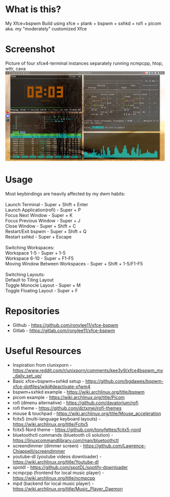 # What is this?

My Xfce+bspwm Build using xfce + plank + bspwm + sxhkd + rofi + picom <br />
aka. my "moderately" customized Xfce 

# Screenshot

Picture of four xfce4-terminal instances separately running ncmpcpp, htop, wttr, cava
![Alt text](./showcase.png)

# Usage

Most keybindings are heavily affected by my dwm habits:<br />
<br />
Launch Terminal - Super + Shift + Enter <br />
Launch Application(rofi) - Super + P <br />
Focus Next Window - Super + K <br />
Focus Previous Window - Super + J <br />
Close Window - Super + Shift + C <br />
Restart/Exit bspwm - Super + Shift + Q <br />
Restart sxhkd - Super + Escape <br />
<br />
Switching Workspaces: <br />
Workspace 1-5 - Super + 1-5 <br />
Workspace 6-10 - Super + F1-F5 <br />
Moving Window Between Workspaces - Super + Shift + 1-5/F1-F5<br/>
<br />
Switching Layouts: <br />
Default to Tiling Layout <br />
Toggle Monocle Layout - Super + M <br />
Toggle Floating Layout - Super + F <br /> 

# Repositories

- Github - https://github.com/ronylee11/xfce-bspwm
- Gitlab - https://gitlab.com/ronylee11/xfce-bspwm

# Useful Resources
- Inspiration from r/unixporn - https://www.reddit.com/r/unixporn/comments/kee3y9/xfce4bspwm_my_daily_set_up/
- Basic xfce+bspwm+sxhkd setup - https://github.com/bgdawes/bspwm-xfce-dotfiles/wiki#deactivate-xfwm4
- bspwm+sxhkd example - https://wiki.archlinux.org/title/bspwm
- picom example - https://wiki.archlinux.org/title/Picom
- rofi (dmenu alternative) - https://github.com/davatorium/rofi
- rofi theme - https://github.com/dctxmei/rofi-themes
- mouse & touchpad - https://wiki.archlinux.org/title/Mouse_acceleration
- fcitx5 (multi-language keyboard layouts) - https://wiki.archlinux.org/title/Fcitx5
- fcitx5 Nord theme - https://github.com/tonyfettes/fcitx5-nord
- bluetoothctl commands (bluetooth cli solution) - https://linuxcommandlibrary.com/man/bluetoothctl
- screendimmer (dimmer screen) - https://github.com/Lawrence-Chiappelli/screendimmer
- youtube-dl (youtube videos downloader) - https://wiki.archlinux.org/title/Youtube-dl
- spotdl - https://github.com/spotDL/spotify-downloader
- ncmpcpp (frontend for local music player) - https://wiki.archlinux.org/title/ncmpcpp
- mpd (backend for local music player) - https://wiki.archlinux.org/title/Music_Player_Daemon
